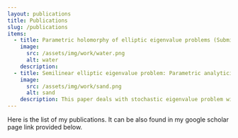 ```yaml
---
layout: publications
title: Publications
slug: /publications
items:
  - title: Parametric holomorphy of elliptic eigenvalue problems (Submitted)
    image:
      src: /assets/img/work/water.png
      alt: water
    description: 
  - title: Semilinear elliptic eigenvalue problem: Parametric analyticity and the uncertainty quantification
    image:
      src: /assets/img/work/sand.png
      alt: sand
    description: This paper deals with stochastic eigenvalue problem with power-type nonlinearity. The main goal is to show the theoretical guarantee of using quasi-Monte Carlo(QMC) method to approximate the expectation of the ground eigenpair of the stochastic problem. This paper is accepted by Communication in Mathematical Science and awaiting for the publication. 
---
```


Here is the list of my publications. It can be also found in my google scholar page link provided below.
<br />
<br />
